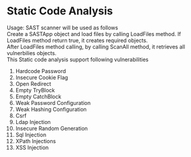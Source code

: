 # Static Code Analysis
Usage:
SAST scanner will be used as follows
<br/>Create a SASTApp object and load files by calling LoadFiles method. If LoadFiles method return true, it creates required objects.
<br/>After LoadFiles method calling, by calling ScanAll method, it retrieves all vulnerbilies objects.
<br/>This Static code analysis support following vulnerabilities
<ol>
  <li>
    Hardcode Password
  </li>
  <li>
    Insecure Cookie Flag 
  </li>
  <li>
Open Redirect 
  </li>
  <li>
Empty TryBlock
  </li>
  <li>
Empty CatchBlock
  </li>
  <li>
Weak Password Configuration
  </li>
  <li>
Weak Hashing Configuration
  </li>
  <li>
Csrf 
  </li>
  <li>
Ldap Injection
  </li>
  <li>
Insecure Random Generation
  </li>
  <li>
Sql Injection
  </li>
  <li>
XPath Injections
  </li>
  <li>
XSS Injection
  </li>
</ol>
